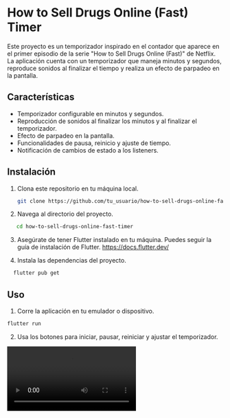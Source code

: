 
# How to Sell Drugs Online (Fast) Timer

Este proyecto es un temporizador inspirado en el contador que aparece en el primer episodio de la serie "How to Sell Drugs Online (Fast)" de Netflix. La aplicación cuenta con un temporizador que maneja minutos y segundos, reproduce sonidos al finalizar el tiempo y realiza un efecto de parpadeo en la pantalla.

## Características

- Temporizador configurable en minutos y segundos.
- Reproducción de sonidos al finalizar los minutos y al finalizar el temporizador.
- Efecto de parpadeo en la pantalla.
- Funcionalidades de pausa, reinicio y ajuste de tiempo.
- Notificación de cambios de estado a los listeners.

## Instalación

1. Clona este repositorio en tu máquina local.
   ```bash
   git clone https://github.com/tu_usuario/how-to-sell-drugs-online-fast-timer.git

2. Navega al directorio del proyecto.

```bash
   cd how-to-sell-drugs-online-fast-timer
```
3. Asegúrate de tener Flutter instalado en tu máquina. Puedes seguir la guía de instalación de Flutter.
https://docs.flutter.dev/

4. Instala las dependencias del proyecto.

 ```bash
   flutter pub get
```

## Uso

1. Corre la aplicación en tu emulador o dispositivo.

 ```bash
 flutter run
```
2. Usa los botones para iniciar, pausar, reiniciar y ajustar el temporizador.

![](https://firebasestorage.googleapis.com/v0/b/fastcode-d4115.appspot.com/o/WhatsApp%20Video%202024-06-04%20at%203.55.56%20PM.mp4?alt=media&token=8f0663e6-6b8b-43c6-a314-2db1d79d827b)

